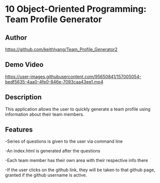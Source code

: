 # 10 Object-Oriented Programming: Team Profile Generator

## Author

https://github.com/keithlyang/Team_Profile_Generator2

## Demo Video

https://user-images.githubusercontent.com/95650841/157005054-bedf5635-4aa0-4fe0-846e-7093caa43ee1.mp4


## Description

This application allows the user to quickly generate a team profile using information about their team members.

## Features

-Series of questions is given to the user via command line

-An index.html is generated after the questions

-Each team member has their own area with their respective info there

-If the user clicks on the github link, they will be taken to that github page, granted if the github username is active.